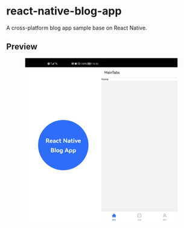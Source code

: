 # react-native-blog-app

A cross-platform blog app sample base on React Native.

## Preview

<div style="display: flex; justify-content: center;">
  <img src="docs/images/preview_splash.jpg" alt="Splash Screen" style="width: 40%" />
  <img src="docs/images/preview_home.jpg" alt="Home Tabs Page" style="width: 40%" />
</div>
